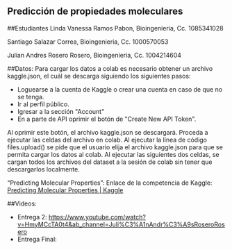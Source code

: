 ## Predicción de propiedades moleculares


##Estudiantes
Linda Vanessa Ramos Pabon, Bioingenieria, Cc. 1085341028

Santiago Salazar Correa, Bioingenieria, Cc. 1000570053

Julian Andres Rosero Rosero, Bioingenieria, Cc. 1004214604

##Datos:
Para cargar los datos a colab es necesario obtener un archivo kaggle.json, el cuál se descarga siguiendo los siguientes pasos:

*   Loguearse a la cuenta de Kaggle o crear una cuenta en caso de que no se tenga.
*   Ir al perfil público.
*   Igresar a la sección "Account"
*   En a parte de API oprimir el botón de "Create New API Token". 


Al oprimir este botón, el archivo kaggle.json se descargará. Proceda a ejecutar las celdas del archivo en colab. Al ejecutar la línea de código files.upload() se pide que el usuario elija el archivo kaggle.json para que se permita cargar los datos al colab. Al ejecutar las siguientes dos celdas, se cargan todos los archivos del dataset a la sesión de colab sin tener que descargarlos localmente.


“Predicting Molecular Properties”: Enlace de la competencia de Kaggle:[ Predicting Molecular Properties | Kaggle](https://www.kaggle.com/competitions/champs-scalar-coupling/overview)

##Videos:
*  Entrega 2: https://www.youtube.com/watch?v=HmyMCcTA0t4&ab_channel=Juli%C3%A1nAndr%C3%A9sRoseroRosero
*  Entrega Final: 




